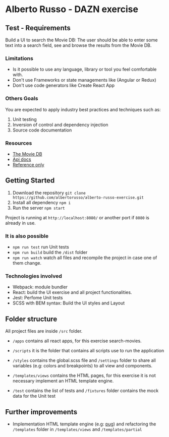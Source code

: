 # Alberto Russo - DAZN exercise

## Test - Requirements

Build a UI to search the Movie DB: The user should be able to enter some text into a search field, see and browse the results from the Movie DB.

### Limitations

* Is it possible to use any language, library or tool you feel comfortable with.
* Don't use Frameworks or state managements like (Angular or Redux)
* Don't use code generators like Create React App

### Others Goals

You are expected to apply industry best practices and techniques such as:
1. Unit testing
2. Inversion of control and dependency injection
3. Source code documentation

### Resources

* [The Movie DB](https://themoviedb.org/)
* [Api docs](http://docs.themoviedb.apiary.io/)
* [Reference only](https://github.com/cavestri/themoviedb-javascript-library/)

## Getting Started

1. Download the repository ```git clone https://github.com/albertorusso/alberto-russo-exercise.git```
2. Install all dependency ```npm i```
3. Run the server ```npm start```

Project is running at ```http://localhost:8080/``` or another port if ```8080``` is already in use.

### It is also possible
* ```npm run test``` run Unit tests
* ```npm run build``` build the ```/dist``` folder
* ```npm run watch``` watch all files and recompile the project in case one of them change.

### Technologies involved

* Webpack: module bundler
* React: build the UI exercise and all project functionalities.
* Jest: Perfome Unit tests
* SCSS with BEM syntax: Build the UI styles and Layout

## Folder structure

All project files are inside ```/src``` folder.

- ```/apps``` contains all react apps, for this exercise search-movies.

- ```/scripts``` it is the folder that contains all scripts use to run the application

- ```/styles``` contains the global.scss file and ```/settings``` folder to share all variables (e.g: colors and breakpoints) to all view and components.

- ```/templates/views``` contains the HTML pages, for this exercise it is not necessary implement an HTML template engine.

- ```/test``` contains the list of tests and ```/fixtures``` folder contains the mock data for the Unit test

## Further improvements
 - Implementation HTML template engine (e.g: [pug](https://www.npmjs.com/package/pug)) and refactoring the ```/templates``` folder in ```/templates/views``` and ```/templates/partial```
